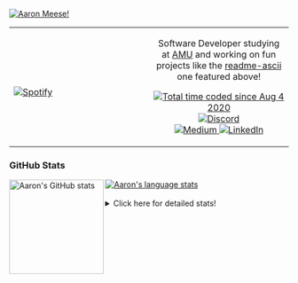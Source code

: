 [![Aaron Meese!](https://user-images.githubusercontent.com/17814535/88975338-a2aabf00-d27f-11ea-963f-8a19608716b4.png)](https://github.com/ajmeese7/readme-ascii "README ASCII")

<!-- Modified from project here: https://github.com/novatorem/novatorem -->
<table width="100%"> 
  <tr>
  <td width="50%">
      
&nbsp; <br> [![Spotify](https://ajmeese7.vercel.app/api/spotify)](https://open.spotify.com/user/ajmeese)

  </td>
  <td width="50%">
    <p align="center">
    Software Developer studying at <a href="https://www.amu.apus.edu/">AMU</a> and working on fun 
    projects like the <a href="https://github.com/ajmeese7/readme-ascii">readme-ascii</a> one featured above!
    </p>
    <p align="center">
      <a href="https://wakatime.com/@f726891d-3b02-46cd-9b60-e8c59f9e2b14">
        <img src="https://wakatime.com/badge/user/f726891d-3b02-46cd-9b60-e8c59f9e2b14.svg" alt="Total time coded since Aug 4 2020" title="WakaTime" />
      </a>
      <a href="http://link.aaronmeese.com/discord">
        <img src="https://img.shields.io/badge/discord-ajmeese7%234835-369?style=flat-square&logo=discord&logoColor=white&color=purple" alt="Discord" title="Discord">
      </a>
      <br />
      <a href="https://link.aaronmeese.com/medium">
        <img src="https://img.shields.io/badge/medium-ajmeese7-1DB954?style=flat-square&logo=medium&logoColor=white" alt="Medium" title="Medium">
      </a>
      <a href="https://link.aaronmeese.com/linkedin">
        <img src="https://img.shields.io/badge/linkedIn-aaronmeese-1DB954?style=flat-square&logo=linkedin&logoColor=white&color=blue" alt="LinkedIn" title="LinkedIn">
      </a>
    </p>
  </td>

</table>

[//]: <> (The `&nbsp;` is to have Aphelion take up more space)

### GitHub Stats ###

<a href="https://profile-summary-for-github.com/user/ajmeese7">
  <img align="left" height="170px" src="https://github-readme-stats.vercel.app/api?username=ajmeese7&show_icons=true&line_height=27&count_private=true" alt="Aaron's GitHub stats"/>
  <img src="https://github-readme-stats.vercel.app/api/top-langs/?username=ajmeese7&hide_langs_below=5&layout=compact" alt="Aaron's language stats"/>
</a>

<br />
<br />
<details>
<summary>Click here for detailed stats!</summary>

### :zap: Recent Activity
<!--START_SECTION:activity-->
1. 🎉 Merged PR [#19](https://github.com/ajmeese7/coupon-booked/pull/19) in [ajmeese7/coupon-booked](https://github.com/ajmeese7/coupon-booked)
2. ❗️ Opened issue [#10](https://github.com/ajmeese7/finance-dashboard/issues/10) in [ajmeese7/finance-dashboard](https://github.com/ajmeese7/finance-dashboard)
3. ❗️ Opened issue [#9](https://github.com/ajmeese7/finance-dashboard/issues/9) in [ajmeese7/finance-dashboard](https://github.com/ajmeese7/finance-dashboard)
4. ❗️ Opened issue [#8](https://github.com/ajmeese7/finance-dashboard/issues/8) in [ajmeese7/finance-dashboard](https://github.com/ajmeese7/finance-dashboard)
5. ❗️ Opened issue [#11](https://github.com/ajmeese7/where-temperature/issues/11) in [ajmeese7/where-temperature](https://github.com/ajmeese7/where-temperature)
<!--END_SECTION:activity-->

### 🧐 Waka Stats
<!--START_SECTION:waka-->
![Code Time](http://img.shields.io/badge/Code%20Time-1%2C046%20hrs%2028%20mins-blue)

**🐱 My GitHub Data** 

> 🏆 749 Contributions in the Year 2022
 > 
> 📦 342.4 kB Used in GitHub's Storage 
 > 
> 💼 Opted to Hire
 > 
> 📜 77 Public Repositories 
 > 
> 🔑 27 Private Repositories  
 > 
**I'm an Early 🐤** 

```text
🌞 Morning    259 commits    ██████░░░░░░░░░░░░░░░░░░░   24.53% 
🌆 Daytime    380 commits    █████████░░░░░░░░░░░░░░░░   35.98% 
🌃 Evening    404 commits    █████████░░░░░░░░░░░░░░░░   38.26% 
🌙 Night      13 commits     ░░░░░░░░░░░░░░░░░░░░░░░░░   1.23%

```
📅 **I'm Most Productive on Sunday** 

```text
Monday       127 commits    ███░░░░░░░░░░░░░░░░░░░░░░   12.03% 
Tuesday      160 commits    ███░░░░░░░░░░░░░░░░░░░░░░   15.15% 
Wednesday    125 commits    ███░░░░░░░░░░░░░░░░░░░░░░   11.84% 
Thursday     152 commits    ███░░░░░░░░░░░░░░░░░░░░░░   14.39% 
Friday       117 commits    ██░░░░░░░░░░░░░░░░░░░░░░░   11.08% 
Saturday     175 commits    ████░░░░░░░░░░░░░░░░░░░░░   16.57% 
Sunday       200 commits    ████░░░░░░░░░░░░░░░░░░░░░   18.94%

```


📊 **This Week I Spent My Time On** 

```text
⌚︎ Time Zone: America/New_York

💬 Programming Languages: 
JavaScript               6 hrs 9 mins        ██████████░░░░░░░░░░░░░░░   41.42% 
Other                    2 hrs 47 mins       ████░░░░░░░░░░░░░░░░░░░░░   18.76% 
Markdown                 1 hr 55 mins        ███░░░░░░░░░░░░░░░░░░░░░░   12.97% 
HTML                     1 hr 8 mins         ██░░░░░░░░░░░░░░░░░░░░░░░   7.65% 
JSON                     59 mins             █░░░░░░░░░░░░░░░░░░░░░░░░   6.67%

🐱‍💻 Projects: 
aaronmeese.com           7 hrs 48 mins       █████████████░░░░░░░░░░░░   52.56% 
zork1                    3 hrs 29 mins       ██████░░░░░░░░░░░░░░░░░░░   23.55% 
zork                     1 hr 25 mins        ██░░░░░░░░░░░░░░░░░░░░░░░   9.61% 
nigga.dev                1 hr 7 mins         ██░░░░░░░░░░░░░░░░░░░░░░░   7.58% 
karameese.com            39 mins             █░░░░░░░░░░░░░░░░░░░░░░░░   4.44%

```

**I Mostly Code in JavaScript** 

```text
JavaScript               32 repos            ████████████░░░░░░░░░░░░░   50.0% 
HTML                     9 repos             ███░░░░░░░░░░░░░░░░░░░░░░   14.06% 
Python                   5 repos             ██░░░░░░░░░░░░░░░░░░░░░░░   7.81% 
Java                     4 repos             █░░░░░░░░░░░░░░░░░░░░░░░░   6.25% 
CSS                      3 repos             █░░░░░░░░░░░░░░░░░░░░░░░░   4.69%

```



 Last Updated on 05/06/2022 16:03:51 UTC
<!--END_SECTION:waka-->
</details>
